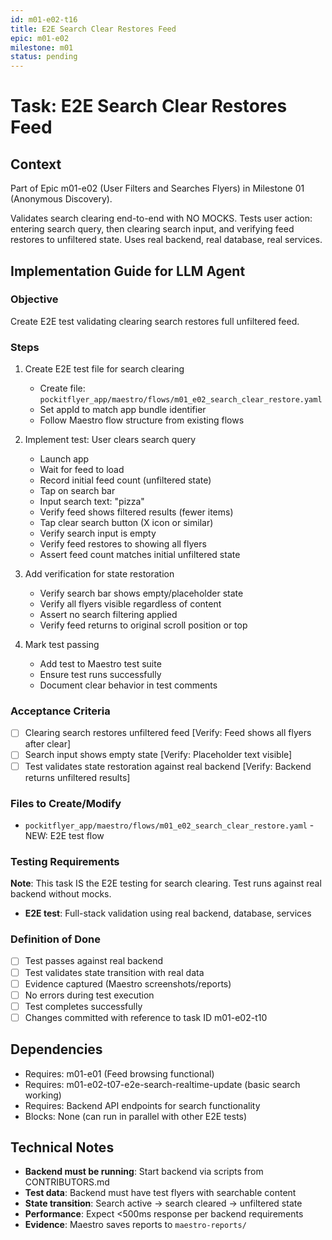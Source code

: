 ```yaml
---
id: m01-e02-t16
title: E2E Search Clear Restores Feed
epic: m01-e02
milestone: m01
status: pending
---
```


# Task: E2E Search Clear Restores Feed

## Context
Part of Epic m01-e02 (User Filters and Searches Flyers) in Milestone 01 (Anonymous Discovery).

Validates search clearing end-to-end with NO MOCKS. Tests user action: entering search query, then clearing search input, and verifying feed restores to unfiltered state. Uses real backend, real database, real services.

## Implementation Guide for LLM Agent

### Objective
Create E2E test validating clearing search restores full unfiltered feed.

### Steps

1. Create E2E test file for search clearing
   - Create file: `pockitflyer_app/maestro/flows/m01_e02_search_clear_restore.yaml`
   - Set appId to match app bundle identifier
   - Follow Maestro flow structure from existing flows

2. Implement test: User clears search query
   - Launch app
   - Wait for feed to load
   - Record initial feed count (unfiltered state)
   - Tap on search bar
   - Input search text: "pizza"
   - Verify feed shows filtered results (fewer items)
   - Tap clear search button (X icon or similar)
   - Verify search input is empty
   - Verify feed restores to showing all flyers
   - Assert feed count matches initial unfiltered state

3. Add verification for state restoration
   - Verify search bar shows empty/placeholder state
   - Verify all flyers visible regardless of content
   - Assert no search filtering applied
   - Verify feed returns to original scroll position or top

4. Mark test passing
   - Add test to Maestro test suite
   - Ensure test runs successfully
   - Document clear behavior in test comments

### Acceptance Criteria
- [ ] Clearing search restores unfiltered feed [Verify: Feed shows all flyers after clear]
- [ ] Search input shows empty state [Verify: Placeholder text visible]
- [ ] Test validates state restoration against real backend [Verify: Backend returns unfiltered results]

### Files to Create/Modify
- `pockitflyer_app/maestro/flows/m01_e02_search_clear_restore.yaml` - NEW: E2E test flow

### Testing Requirements
**Note**: This task IS the E2E testing for search clearing. Test runs against real backend without mocks.

- **E2E test**: Full-stack validation using real backend, database, services

### Definition of Done
- [ ] Test passes against real backend
- [ ] Test validates state transition with real data
- [ ] Evidence captured (Maestro screenshots/reports)
- [ ] No errors during test execution
- [ ] Test completes successfully
- [ ] Changes committed with reference to task ID m01-e02-t10

## Dependencies
- Requires: m01-e01 (Feed browsing functional)
- Requires: m01-e02-t07-e2e-search-realtime-update (basic search working)
- Requires: Backend API endpoints for search functionality
- Blocks: None (can run in parallel with other E2E tests)

## Technical Notes
- **Backend must be running**: Start backend via scripts from CONTRIBUTORS.md
- **Test data**: Backend must have test flyers with searchable content
- **State transition**: Search active → search cleared → unfiltered state
- **Performance**: Expect <500ms response per backend requirements
- **Evidence**: Maestro saves reports to `maestro-reports/`

